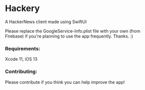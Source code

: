# Hackery
A HackerNews client made using SwiftUI

Please replace the GoogleService-Info.plist file with your own (from Firebase) if you're planning to use the app frequently. Thanks. :)

### Requirements:
Xcode 11, iOS 13

### Contributing:
Please contribute if you think you can help improve the app!
